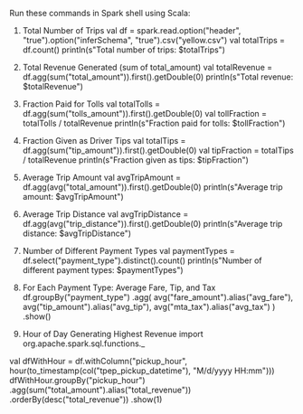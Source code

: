 Run these commands in Spark shell using Scala:

1. Total Number of Trips
val df = spark.read.option("header", "true").option("inferSchema", "true").csv("yellow.csv")
val totalTrips = df.count()
println(s"Total number of trips: $totalTrips")

2. Total Revenue Generated (sum of total_amount)
val totalRevenue = df.agg(sum("total_amount")).first().getDouble(0)
println(s"Total revenue: $totalRevenue")

3. Fraction Paid for Tolls
val totalTolls = df.agg(sum("tolls_amount")).first().getDouble(0)
val tollFraction = totalTolls / totalRevenue
println(s"Fraction paid for tolls: $tollFraction")

4. Fraction Given as Driver Tips
val totalTips = df.agg(sum("tip_amount")).first().getDouble(0)
val tipFraction = totalTips / totalRevenue
println(s"Fraction given as tips: $tipFraction")

5. Average Trip Amount
val avgTripAmount = df.agg(avg("total_amount")).first().getDouble(0)
println(s"Average trip amount: $avgTripAmount")

6. Average Trip Distance
val avgTripDistance = df.agg(avg("trip_distance")).first().getDouble(0)
println(s"Average trip distance: $avgTripDistance")

7. Number of Different Payment Types
val paymentTypes = df.select("payment_type").distinct().count()
println(s"Number of different payment types: $paymentTypes")

8. For Each Payment Type: Average Fare, Tip, and Tax
df.groupBy("payment_type")
  .agg(
    avg("fare_amount").alias("avg_fare"),
    avg("tip_amount").alias("avg_tip"),
    avg("mta_tax").alias("avg_tax")
  )
  .show()

9. Hour of Day Generating Highest Revenue
import org.apache.spark.sql.functions._

val dfWithHour = df.withColumn("pickup_hour", hour(to_timestamp(col("tpep_pickup_datetime"), "M/d/yyyy HH:mm")))
dfWithHour.groupBy("pickup_hour")
  .agg(sum("total_amount").alias("total_revenue"))
  .orderBy(desc("total_revenue"))
  .show(1)
